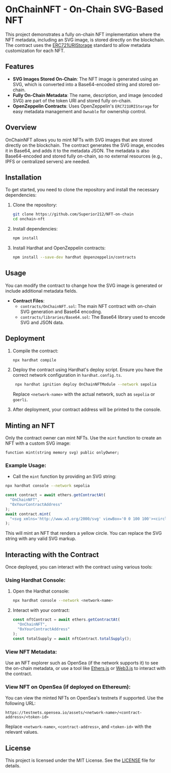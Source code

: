 # OnChainNFT - On-Chain SVG-Based NFT

This project demonstrates a fully on-chain NFT implementation where the NFT metadata, including an SVG image, is stored directly on the blockchain. The contract uses the [ERC721URIStorage](https://docs.openzeppelin.com/contracts/4.x/api/token/erc721#ERC721URIStorage) standard to allow metadata customization for each NFT.

## Features

- **SVG Images Stored On-Chain**: The NFT image is generated using an SVG, which is converted into a Base64-encoded string and stored on-chain.
- **Fully On-Chain Metadata**: The name, description, and image (encoded SVG) are part of the token URI and stored fully on-chain.
- **OpenZeppelin Contracts**: Uses OpenZeppelin's `ERC721URIStorage` for easy metadata management and `Ownable` for ownership control.


## Overview

OnChainNFT allows you to mint NFTs with SVG images that are stored directly on the blockchain. The contract generates the SVG image, encodes it in Base64, and adds it to the metadata JSON. The metadata is also Base64-encoded and stored fully on-chain, so no external resources (e.g., IPFS or centralized servers) are needed.

## Installation

To get started, you need to clone the repository and install the necessary dependencies:

1. Clone the repository:

   ```bash
   git clone https://github.com/Superior212/NFT-on-chain
   cd onchain-nft
   ```

2. Install dependencies:

   ```bash
   npm install
   ```

3. Install Hardhat and OpenZeppelin contracts:
   ```bash
   npm install --save-dev hardhat @openzeppelin/contracts
   ```

## Usage

You can modify the contract to change how the SVG image is generated or include additional metadata fields.

- **Contract Files**:
  - `contracts/OnChainNFT.sol`: The main NFT contract with on-chain SVG generation and Base64 encoding.
  - `contracts/libraries/Base64.sol`: The Base64 library used to encode SVG and JSON data.

## Deployment

1. Compile the contract:

   ```bash
   npx hardhat compile
   ```

2. Deploy the contract using Hardhat's deploy script. Ensure you have the correct network configuration in `hardhat.config.ts`.

   ```bash
    npx hardhat ignition deploy OnChainNFTModule --network sepolia
   ```

   Replace `<network-name>` with the actual network, such as `sepolia` or `goerli`.

3. After deployment, your contract address will be printed to the console.

## Minting an NFT

Only the contract owner can mint NFTs. Use the `mint` function to create an NFT with a custom SVG image:

```solidity
function mint(string memory svg) public onlyOwner;
```

### Example Usage:

- Call the `mint` function by providing an SVG string:

```bash
npx hardhat console --network sepolia
```

```js
const contract = await ethers.getContractAt(
  "OnChainNFT",
  "0xYourContractAddress"
);
await contract.mint(
  "<svg xmlns='http://www.w3.org/2000/svg' viewBox='0 0 100 100'><circle cx='50' cy='50' r='40' fill='yellow'/></svg>"
);
```

This will mint an NFT that renders a yellow circle. You can replace the SVG string with any valid SVG markup.

## Interacting with the Contract

Once deployed, you can interact with the contract using various tools:

### Using Hardhat Console:

1. Open the Hardhat console:

   ```bash
   npx hardhat console --network <network-name>
   ```

2. Interact with your contract:

   ```js
   const nftContract = await ethers.getContractAt(
     "OnChainNFT",
     "0xYourContractAddress"
   );
   const totalSupply = await nftContract.totalSupply();
   ```

### View NFT Metadata:

Use an NFT explorer such as OpenSea (if the network supports it) to see the on-chain metadata, or use a tool like [Ethers.js](https://docs.ethers.io/v5/) or [Web3.js](https://web3js.readthedocs.io/) to interact with the contract.

### View NFT on OpenSea (if deployed on Ethereum):

You can view the minted NFTs on OpenSea's testnets if supported. Use the following URL:

```
https://testnets.opensea.io/assets/<network-name>/<contract-address>/<token-id>
```

Replace `<network-name>`, `<contract-address>`, and `<token-id>` with the relevant values.

## License

This project is licensed under the MIT License. See the [LICENSE](LICENSE) file for details.
